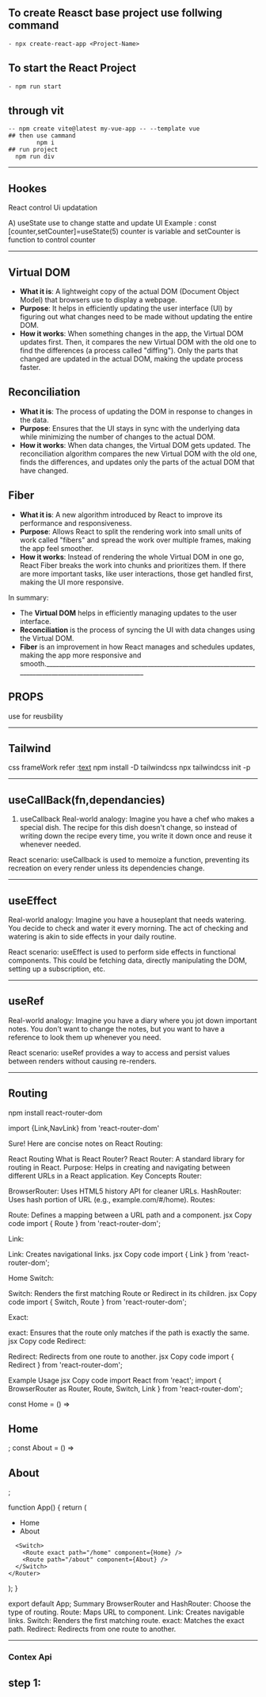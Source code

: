 ## To create Reasct base project use follwing command
	- npx create-react-app <Project-Name>
			
## To start the React Project
	- npm run start

## through vit
    -- npm create vite@latest my-vue-app -- --template vue
	## then use cammand
			npm i
	## run project
	  npm run div
_____________________________________________________________________________________________________________________________

## Hookes
React control Ui updatation

 A) useState
    use to change statte and update UI
	Example :  const [counter,setCounter]=useState(5)
	  counter is variable and setCounter is function to control  counter

_____________________________________________________________________________________________________________________________

## Virtual DOM
- **What it is**: A lightweight copy of the actual DOM (Document Object Model) that browsers use to display a webpage.
- **Purpose**: It helps in efficiently updating the user interface (UI) by figuring out what changes need to be made without updating the entire DOM.
- **How it works**: When something changes in the app, the Virtual DOM updates first. Then, it compares the new Virtual DOM with the old one to find the differences (a process called "diffing"). Only the parts that changed are updated in the actual DOM, making the update process faster.

## Reconciliation
- **What it is**: The process of updating the DOM in response to changes in the data.
- **Purpose**: Ensures that the UI stays in sync with the underlying data while minimizing the number of changes to the actual DOM.
- **How it works**: When data changes, the Virtual DOM gets updated. The reconciliation algorithm compares the new Virtual DOM with the old one, finds the differences, and updates only the parts of the actual DOM that have changed.

## Fiber
- **What it is**: A new algorithm introduced by React to improve its performance and responsiveness.
- **Purpose**: Allows React to split the rendering work into small units of work called "fibers" and spread the work over multiple frames, making the app feel smoother.
- **How it works**: Instead of rendering the whole Virtual DOM in one go, React Fiber breaks the work into chunks and prioritizes them. If there are more important tasks, like user interactions, those get handled first, making the UI more responsive.

In summary:
- The **Virtual DOM** helps in efficiently managing updates to the user interface.
- **Reconciliation** is the process of syncing the UI with data changes using the Virtual DOM.
- **Fiber** is an improvement in how React manages and schedules updates, making the app more responsive and smooth._________________________________________________________________________________________________________

## PROPS

use for reusbility


_________________________________________________________________________________________________________

## Tailwind
 css frameWork
refer :[text](https://tailwindcss.com/docs/installation)
npm install -D tailwindcss
npx tailwindcss init -p

_________________________________________________________________________________________________________

## useCallBack(fn,dependancies)

1. useCallback
Real-world analogy: Imagine you have a chef who makes a special dish. The recipe for this dish doesn't change, so instead of writing down the recipe every time, you write it down once and reuse it whenever needed.

React scenario:
 useCallback is used to memoize a function, preventing its recreation on every render unless its dependencies change.
_________________________________________________________________________________________________________

## useEffect

Real-world analogy: Imagine you have a houseplant that needs watering. You decide to check and water it every morning. The act of checking and watering is akin to side effects in your daily routine.

React scenario: useEffect is used to perform side effects in functional components. This could be fetching data, directly manipulating the DOM, setting up a subscription, etc.
_________________________________________________________________________________________________________

## useRef

Real-world analogy: Imagine you have a diary where you jot down important notes. You don't want to change the notes, but you want to have a reference to look them up whenever you need.

React scenario: useRef provides a way to access and persist values between renders without causing re-renders.

_________________________________________________________________________________________________________

## Routing
npm install react-router-dom

import {Link,NavLink} from 'react-router-dom'

Sure! Here are concise notes on React Routing:

React Routing
What is React Router?
React Router: A standard library for routing in React.
Purpose: Helps in creating and navigating between different URLs in a React application.
Key Concepts
Router:

BrowserRouter: Uses HTML5 history API for cleaner URLs.
HashRouter: Uses hash portion of URL (e.g., example.com/#/home).
Routes:

Route: Defines a mapping between a URL path and a component.
jsx
Copy code
import { Route } from 'react-router-dom';

<Route path="/home" component={Home} />
Link:

Link: Creates navigational links.
jsx
Copy code
import { Link } from 'react-router-dom';

<Link to="/home">Home</Link>
Switch:

Switch: Renders the first matching Route or Redirect in its children.
jsx
Copy code
import { Switch, Route } from 'react-router-dom';

<Switch>
  <Route path="/home" component={Home} />
  <Route path="/about" component={About} />
</Switch>
Exact:

exact: Ensures that the route only matches if the path is exactly the same.
jsx
Copy code
<Route exact path="/home" component={Home} />
Redirect:

Redirect: Redirects from one route to another.
jsx
Copy code
import { Redirect } from 'react-router-dom';

<Redirect from="/old-home" to="/home" />
Example Usage
jsx
Copy code
import React from 'react';
import { BrowserRouter as Router, Route, Switch, Link } from 'react-router-dom';

const Home = () => <h2>Home</h2>;
const About = () => <h2>About</h2>;

function App() {
  return (
    <Router>
      <nav>
        <ul>
          <li><Link to="/home">Home</Link></li>
          <li><Link to="/about">About</Link></li>
        </ul>
      </nav>

      <Switch>
        <Route exact path="/home" component={Home} />
        <Route path="/about" component={About} />
      </Switch>
    </Router>
  );
}

export default App;
Summary
BrowserRouter and HashRouter: Choose the type of routing.
Route: Maps URL to component.
Link: Creates navigable links.
Switch: Renders the first matching route.
exact: Matches the exact path.
Redirect: Redirects from one route to another.


_________________________________________________________________________________________________________

### Contex Api

## step 1:
